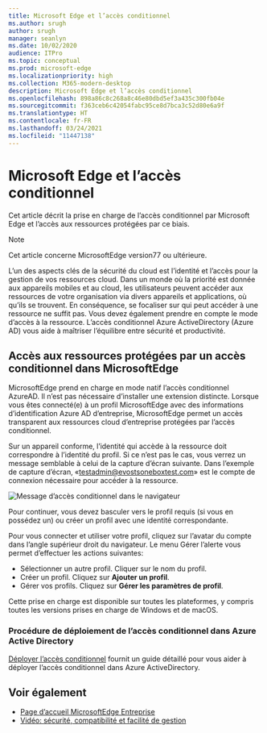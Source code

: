 ```yaml
---
title: Microsoft Edge et l’accès conditionnel
ms.author: srugh
author: srugh
manager: seanlyn
ms.date: 10/02/2020
audience: ITPro
ms.topic: conceptual
ms.prod: microsoft-edge
ms.localizationpriority: high
ms.collection: M365-modern-desktop
description: Microsoft Edge et l’accès conditionnel
ms.openlocfilehash: 898a86c8c268a8c46e80dbd5ef3a435c300fb04e
ms.sourcegitcommit: f363ceb6c42054fabc95ce8d7bca3c52d80e6a9f
ms.translationtype: HT
ms.contentlocale: fr-FR
ms.lasthandoff: 03/24/2021
ms.locfileid: "11447138"
---
```

# <a name="microsoft-edge-and-conditional-access"></a>Microsoft Edge et l’accès conditionnel
  
Cet article décrit la prise en charge de l’accès conditionnel par Microsoft Edge et l’accès aux ressources protégées par ce biais.

> [!NOTE]
> Cet article concerne MicrosoftEdge version77 ou ultérieure.

L’un des aspects clés de la sécurité du cloud est l’identité et l’accès pour la gestion de vos ressources cloud. Dans un monde où la priorité est donnée aux appareils mobiles et au cloud, les utilisateurs peuvent accéder aux ressources de votre organisation via divers appareils et applications, où qu’ils se trouvent. En conséquence, se focaliser sur qui peut accéder à une ressource ne suffit pas. Vous devez également prendre en compte le mode d’accès à la ressource. L’accès conditionnel Azure ActiveDirectory (Azure AD) vous aide à maîtriser l’équilibre entre sécurité et productivité.

## <a name="accessing-conditional-access-protected-resources-in-microsoft-edge"></a>Accès aux ressources protégées par un accès conditionnel dans MicrosoftEdge

MicrosoftEdge prend en charge en mode natif l’accès conditionnel AzureAD. Il n’est pas nécessaire d’installer une extension distincte. Lorsque vous êtes connecté(e) à un profil MicrosoftEdge avec des informations d’identification Azure AD d’entreprise, MicrosoftEdge permet un accès transparent aux ressources cloud d’entreprise protégées par l’accès conditionnel.

Sur un appareil conforme, l’identité qui accède à la ressource doit correspondre à l’identité du profil.  Si ce n’est pas le cas, vous verrez un message semblable à celui de la capture d’écran suivante. Dans l’exemple de capture d’écran, «testadmin@evostsoneboxtest.com» est le compte de connexion nécessaire pour accéder à la ressource.

![Message d’accès conditionnel dans le navigateur](./media/edge-security/microsoft-edge-security-conditional-access.png)

Pour continuer, vous devez basculer vers le profil requis (si vous en possédez un) ou créer un profil avec une identité correspondante.

Pour vous connecter et utiliser votre profil, cliquez sur l’avatar du compte dans l’angle supérieur droit du navigateur. Le menu Gérer l’alerte vous permet d’effectuer les actions suivantes:

- Sélectionner un autre profil. Cliquer sur le nom du profil.
- Créer un profil. Cliquez sur **Ajouter un profil**.
- Gérer vos profils. Cliquez sur **Gérer les paramètres de profil**.

Cette prise en charge est disponible sur toutes les plateformes, y compris toutes les versions prises en charge de Windows et de macOS.

### <a name="how-to-deploy-conditional-access-in-azure-active-directory"></a>Procédure de déploiement de l’accès conditionnel dans Azure Active Directory

[Déployer l’accès conditionnel](/azure/active-directory/conditional-access/plan-conditional-access) fournit un guide détaillé pour vous aider à déployer l’accès conditionnel dans Azure ActiveDirectory.

## <a name="see-also"></a>Voir également

- [Page d’accueil MicrosoftEdge Entreprise](https://aka.ms/EdgeEnterprise)
- [Vidéo: sécurité, compatibilité et facilité de gestion](/microsoft-edge-video-security-compatibility-manageability.md)